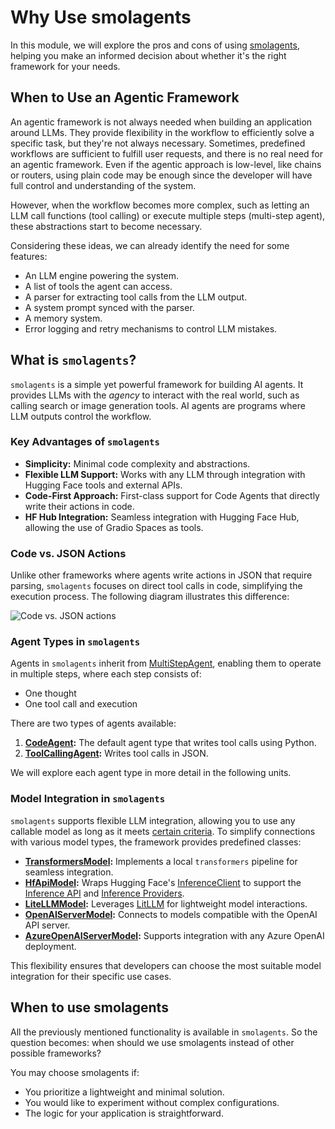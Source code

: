 # Why Use smolagents

In this module, we will explore the pros and cons of using [smolagents](https://huggingface.co/blog/smolagents), helping you make an informed decision about whether it's the right framework for your needs.

## When to Use an Agentic Framework

An agentic framework is not always needed when building an application around LLMs. They provide flexibility in the workflow to efficiently solve a specific task, but they're not always necessary. Sometimes, predefined workflows are sufficient to fulfill user requests, and there is no real need for an agentic framework. Even if the agentic approach is low-level, like chains or routers, using plain code may be enough since the developer will have full control and understanding of the system.

However, when the workflow becomes more complex, such as letting an LLM call functions (tool calling) or execute multiple steps (multi-step agent), these abstractions start to become necessary.

Considering these ideas, we can already identify the need for some features:

* An LLM engine powering the system.
* A list of tools the agent can access.
* A parser for extracting tool calls from the LLM output.
* A system prompt synced with the parser.
* A memory system.
* Error logging and retry mechanisms to control LLM mistakes.

## What is `smolagents`?

`smolagents` is a simple yet powerful framework for building AI agents. It provides LLMs with the _agency_ to interact with the real world, such as calling search or image generation tools. AI agents are programs where LLM outputs control the workflow.

### Key Advantages of `smolagents`
- **Simplicity:** Minimal code complexity and abstractions.
- **Flexible LLM Support:** Works with any LLM through integration with Hugging Face tools and external APIs.
- **Code-First Approach:** First-class support for Code Agents that directly write their actions in code.
- **HF Hub Integration:** Seamless integration with Hugging Face Hub, allowing the use of Gradio Spaces as tools.

### Code vs. JSON Actions
Unlike other frameworks where agents write actions in JSON that require parsing, `smolagents` focuses on direct tool calls in code, simplifying the execution process. The following diagram illustrates this difference:

![Code vs. JSON actions](https://huggingface.co/datasets/huggingface/documentation-images/resolve/main/transformers/code_vs_json_actions.png)

### Agent Types in `smolagents`
Agents in `smolagents` inherit from [MultiStepAgent](https://huggingface.co/docs/smolagents/main/en/reference/agents#smolagents.MultiStepAgent), enabling them to operate in multiple steps, where each step consists of:
- One thought
- One tool call and execution

There are two types of agents available:
1. **[CodeAgent](https://huggingface.co/docs/smolagents/main/en/reference/agents#smolagents.CodeAgent):** The default agent type that writes tool calls using Python.
2. **[ToolCallingAgent](https://huggingface.co/docs/smolagents/main/en/reference/agents#smolagents.ToolCallingAgent):** Writes tool calls in JSON.

We will explore each agent type in more detail in the following units.

### Model Integration in `smolagents`
`smolagents` supports flexible LLM integration, allowing you to use any callable model as long as it meets [certain criteria](https://huggingface.co/docs/smolagents/main/en/reference/models). To simplify connections with various model types, the framework provides predefined classes:

- **[TransformersModel](https://huggingface.co/docs/smolagents/main/en/reference/models#smolagents.TransformersModel):** Implements a local `transformers` pipeline for seamless integration.
- **[HfApiModel](https://huggingface.co/docs/smolagents/main/en/reference/models#smolagents.HfApiModel):** Wraps Hugging Face's [InferenceClient](https://huggingface.co/docs/huggingface_hub/main/en/guides/inference) to support the [Inference API](https://huggingface.co/docs/api-inference/index) and [Inference Providers](https://huggingface.co/blog/inference-providers).
- **[LiteLLMModel](https://huggingface.co/docs/smolagents/main/en/reference/models#smolagents.LiteLLMModel):** Leverages [LitLLM](https://www.litellm.ai/) for lightweight model interactions.
- **[OpenAIServerModel](https://huggingface.co/docs/smolagents/main/en/reference/models#smolagents.OpenAIServerModel):** Connects to models compatible with the OpenAI API server.
- **[AzureOpenAIServerModel](https://huggingface.co/docs/smolagents/main/en/reference/models#smolagents.AzureOpenAIServerModel):** Supports integration with any Azure OpenAI deployment.

This flexibility ensures that developers can choose the most suitable model integration for their specific use cases.

## When to use smolagents

All the previously mentioned functionality is available in `smolagents`. So the question becomes: when should we use smolagents instead of other possible frameworks? 

You may choose smolagents if:
- You prioritize a lightweight and minimal solution.
- You would like to experiment without complex configurations.
- The logic for your application is straightforward.
